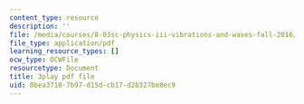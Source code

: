 ```yaml
---
content_type: resource
description: ''
file: /media/courses/8-03sc-physics-iii-vibrations-and-waves-fall-2016/0bea37107b97d15dcb17d2b327be8ec9_J1uHGy1tRmM.pdf
file_type: application/pdf
learning_resource_types: []
ocw_type: OCWFile
resourcetype: Document
title: 3play pdf file
uid: 0bea3710-7b97-d15d-cb17-d2b327be8ec9
---
```

